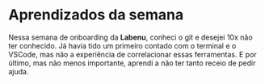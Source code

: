 # Aprendizados da semana 
Nessa semana de onboarding da **Labenu**, conheci o git e desejei 10x não ter conhecido. Já havia tido um primeiro contado com o terminal e o VSCode, mas não a experiência de correlacionar essas ferramentas. E por último, mas não menos importante, aprendi a não ter tanto receio de pedir ajuda. 